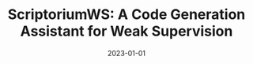 ---
title: "ScriptoriumWS: A Code Generation Assistant for Weak Supervision"
authors: "Tzu-Heng Huang, Catherine Cao, Spencer Schoenberg, Harit Vishwakarma, Nicholas Roberts, Frederic Sala"
collection: publications
permalink: /publication/2023-01-01-scriptoriumws-a-code-generation-assistant-for-weak-supervision
excerpt: ''
date: 2023-01-01
venue: "DL4C Workshop at ICLR 2023"
paperurl: 'https://arxiv.org/abs/2502.12366'
citation: ''
categories: [code generation, weak supervision]
---